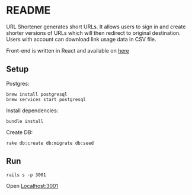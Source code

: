# README

URL Shortener generates short URLs.
It allows users to sign in and create shorter versions of URLs which will then redirect
to original destination.
Users with account can download link usage data in CSV file.

Front-end is written in React and available on [here](https://github.com/AntonPot/URL-Shortener-React)

## Setup
Postgres:
```
brew install postgresql
brew services start postgresql
```

Install dependencies:
```
bundle install
```

Create DB:
```
rake db:create db:migrate db:seed
```

## Run
```
rails s -p 3001
```

Open [Localhost:3001](http://localhost:3001)
